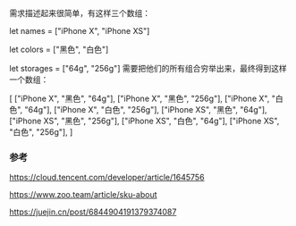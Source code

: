 需求描述起来很简单，有这样三个数组：

let names = ["iPhone X", "iPhone XS"]

let colors = ["黑色", "白色"]

let storages = ["64g", "256g"]
需要把他们的所有组合穷举出来，最终得到这样一个数组：

[
  ["iPhone X", "黑色", "64g"],
  ["iPhone X", "黑色", "256g"],
  ["iPhone X", "白色", "64g"],
  ["iPhone X", "白色", "256g"],
  ["iPhone XS", "黑色", "64g"],
  ["iPhone XS", "黑色", "256g"],
  ["iPhone XS", "白色", "64g"],
  ["iPhone XS", "白色", "256g"],
]

### 参考

https://cloud.tencent.com/developer/article/1645756

https://www.zoo.team/article/sku-about

https://juejin.cn/post/6844904191379374087
